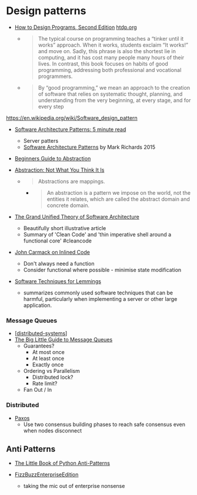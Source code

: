 Design patterns
===============

* [How to Design Programs, Second Edition](https://htdp.org/2018-01-06/Book/) [htdp.org](https://htdp.org/)
    * > The typical course on programming teaches a “tinker until it works” approach. When it works, students exclaim “It works!” and move on. Sadly, this phrase is also the shortest lie in computing, and it has cost many people many hours of their lives. In contrast, this book focuses on habits of good programming, addressing both professional and vocational programmers.
    * > By “good programming,” we mean an approach to the creation of software that relies on systematic thought, planning, and understanding from the very beginning, at every stage, and for every step

https://en.wikipedia.org/wiki/Software_design_pattern

* [Software Architecture Patterns: 5 minute read](https://orkhanscience.medium.com/software-architecture-patterns-5-mins-read-e9e3c8eb47d2)
    * Server patters
    * [Software Architecture Patterns](https://www.oreilly.com/library/view/software-architecture-patterns/9781491971437/) by Mark Richards 2015


* [Beginners Guide to Abstraction](https://jesseduffield.com/beginners-guide-to-abstraction/)
* [Abstraction: Not What You Think It Is ](https://www.pathsensitive.com/2022/03/abstraction-not-what-you-think-it-is.html)
    * > Abstractions are mappings. 
        * > An abstraction is a pattern we impose on the world, not the entities it relates, which are called the abstract domain and concrete domain.

* [The Grand Unified Theory of Software Architecture](https://danuker.go.ro/the-grand-unified-theory-of-software-architecture.html)
    * Beautifully short illustrative article
    * Summary of 'Clean Code' and 'thin imperative shell around a functional core' #cleancode

* [John Carmack on Inlined Code](http://number-none.com/blow/john_carmack_on_inlined_code.html)
    * Don't always need a function
    * Consider functional where possible - minimise state modification

* [Software Techniques for Lemmings](https://www.codeproject.com/Articles/5258540/Software-Techniques-for-Lemmings)
    * summarizes commonly used software techniques that can be harmful, particularly when implementing a server or other large application.

### Message Queues

* [[distributed-systems]]
* [The Big Little Guide to Message Queues](https://sudhir.io/the-big-little-guide-to-message-queues/)
    * Guarantees?
        * At most once
        * At least once
        * Exactly once
    * Ordering vs Parallelism
        * Distributed lock?
        * Rate limit?
    * Fan Out / In

### Distributed

* [Paxos](https://martinfowler.com/articles/patterns-of-distributed-systems/paxos.html)
    * Use two consensus building phases to reach safe consensus even when nodes disconnect


Anti Patterns
-------------

* [The Little Book of Python Anti-Patterns](https://docs.quantifiedcode.com/python-anti-patterns/)

* [FizzBuzzEnterpriseEdition](https://github.com/EnterpriseQualityCoding/FizzBuzzEnterpriseEdition)
    * taking the mic out of enterprise nonsense


[//begin]: # "Autogenerated link references for markdown compatibility"
[distributed-systems]: distributed-systems.md "Distributed Systems"
[//end]: # "Autogenerated link references"